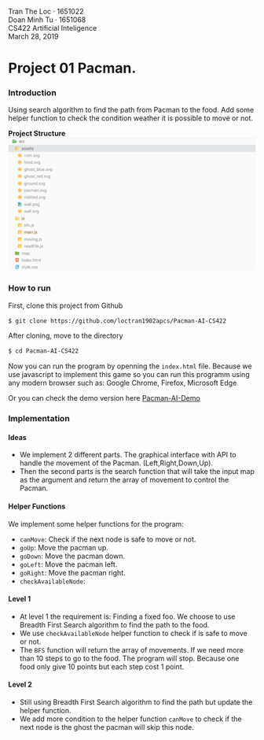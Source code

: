 Tran The Loc · 1651022<br>
Doan Minh Tu · 1651068<br>
CS422 Artificial Inteligence<br>
March 28, 2019<br>
# Project 01 Pacman.







### Introduction

Using search algorithm to find the path from Pacman to the food. Add some helper function to check the condition weather it is possible to move or not.

**Project Structure**
![](REPORT.png)

### How to run

First, clone this project from Github
```sh
$ git clone https://github.com/loctran1902apcs/Pacman-AI-CS422
```

After cloning, move to the directory 
```sh
$ cd Pacman-AI-CS422
``` 
Now you can run the program by openning the `index.html` file. Because we use javascript to implement this game so you can run this programm using any modern browser such as: Google Chrome, Firefox, Microsoft Edge

Or you can check the demo version here [Pacman-AI-Demo](http://pacman-ai-cs422.surge.sh/)


### Implementation
#### Ideas
- We implement 2 different parts. The graphical interface with API to handle the movement of the Pacman. (Left,Right,Down,Up).
- Then the second parts is the search function that will take the input map as the argument and return the array of movement to control the Pacman.

#### Helper Functions
We implement some helper functions for the program:

- `canMove`: Check if the next node is safe to move or not. 
- `goUp`: Move the pacman up.
- `goDown`: Move the pacman down.
- `goLeft`: Move the pacman left.
- `goRight`: Move the pacman right. 
- `checkAvailableNode`: 

#### Level 1
- At level 1 the requirement is: Finding a fixed foo. We choose to use Breadth First Search algorithm to find the path to the food.
- We use `checkAvailableNode` helper function to check if is safe to move or not.
- The `BFS` function will return the array of movements. If we need more than 10 steps to go to the food. The program will stop. Because one food only give 10 points but each step cost 1 point.

#### Level 2
- Still using Breadth First Search algorithm to find the path but update the helper function.
- We add more condition to the helper function `canMove` to check if the next node is the ghost the pacman will skip this node.





